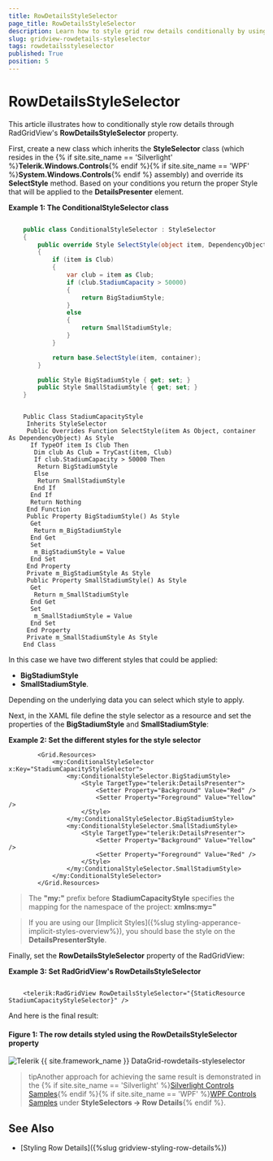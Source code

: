 ```yaml
---
title: RowDetailsStyleSelector
page_title: RowDetailsStyleSelector
description: Learn how to style grid row details conditionally by using the RowDetailsStyleSelector property of RadGridView - Telerik's {{ site.framework_name }} DataGrid.
slug: gridview-rowdetails-styleselector
tags: rowdetailsstyleselector
published: True
position: 5
---
```


# RowDetailsStyleSelector

This article illustrates how to conditionally style row details through RadGridView's **RowDetailsStyleSelector** property.

First, create a new class which inherits the __StyleSelector__ class (which resides in the 
 {% if site.site_name == 'Silverlight' %}__Telerik.Windows.Controls__{% endif %}{% if site.site_name == 'WPF' %}__System.Windows.Controls__{% endif %} assembly) and override its __SelectStyle__ method. Based on your conditions you return the proper Style that will be applied to the **DetailsPresenter** element.

__Example 1: The ConditionalStyleSelector class__

```C#

    public class ConditionalStyleSelector : StyleSelector
    {
        public override Style SelectStyle(object item, DependencyObject container)
        {
            if (item is Club)
            {
                var club = item as Club;
                if (club.StadiumCapacity > 50000)
                {
                    return BigStadiumStyle;
                }
                else
                {
                    return SmallStadiumStyle;
                }
            }

            return base.SelectStyle(item, container);
        }

        public Style BigStadiumStyle { get; set; }
        public Style SmallStadiumStyle { get; set; }
    }
```
```VB.NET

	Public Class StadiumCapacityStyle
	 Inherits StyleSelector
	 Public Overrides Function SelectStyle(item As Object, container As DependencyObject) As Style
	  If TypeOf item Is Club Then
	   Dim club As Club = TryCast(item, Club)
	   If club.StadiumCapacity > 50000 Then
	    Return BigStadiumStyle
	   Else
	    Return SmallStadiumStyle
	   End If
	  End If
	  Return Nothing
	 End Function
	 Public Property BigStadiumStyle() As Style
	  Get
	   Return m_BigStadiumStyle
	  End Get
	  Set
	   m_BigStadiumStyle = Value
	  End Set
	 End Property
	 Private m_BigStadiumStyle As Style
	 Public Property SmallStadiumStyle() As Style
	  Get
	   Return m_SmallStadiumStyle
	  End Get
	  Set
	   m_SmallStadiumStyle = Value
	  End Set
	 End Property
	 Private m_SmallStadiumStyle As Style
	End Class
```

In this case we have two different styles that could be applied:

* __BigStadiumStyle__
* __SmallStadiumStyle__. 

Depending on the underlying data you can select which style to apply.

Next, in the XAML file define the style selector as a resource and set the properties of the __BigStadiumStyle__ and __SmallStadiumStyle__:

__Example 2: Set the different styles for the style selector__

```XAML
		<Grid.Resources>
            <my:ConditionalStyleSelector x:Key="StadiumCapacityStyleSelector">
                <my:ConditionalStyleSelector.BigStadiumStyle>
                    <Style TargetType="telerik:DetailsPresenter">
                        <Setter Property="Background" Value="Red" />
                        <Setter Property="Foreground" Value="Yellow" />
                    </Style>
                </my:ConditionalStyleSelector.BigStadiumStyle>
                <my:ConditionalStyleSelector.SmallStadiumStyle>
                    <Style TargetType="telerik:DetailsPresenter">
                        <Setter Property="Background" Value="Yellow" />
                        <Setter Property="Foreground" Value="Red" />
                    </Style>
                </my:ConditionalStyleSelector.SmallStadiumStyle>
            </my:ConditionalStyleSelector>
		</Grid.Resources>
```

>The __"my:"__ prefix before __StadiumCapacityStyle__ specifies the mapping for the namespace of the project: __xmlns:my="__

>If you are using our [Implicit Styles]({%slug styling-apperance-implicit-styles-overview%}), you should base the style on the **DetailsPresenterStyle**.

Finally, set the __RowDetailsStyleSelector__ property of the RadGridView:

__Example 3: Set RadGridView's RowDetailsStyleSelector__

```XAML

	<telerik:RadGridView RowDetailsStyleSelector="{StaticResource StadiumCapacityStyleSelector}" />
```

And here is the final result:

#### __Figure 1: The row details styled using the RowDetailsStyleSelector property__

![Telerik {{ site.framework_name }} DataGrid-rowdetails-styleselector](images/gridview-rowdetails-styleselector.png)
		 
>tipAnother approach for achieving the same result is demonstrated in the {% if site.site_name == 'Silverlight' %}[Silverlight Controls Samples](https://demos.telerik.com/silverlight/#GridView/Selectors/StyleSelectors/RowDetailsStyleSelector){% endif %}{% if site.site_name == 'WPF' %}[WPF Controls Samples](https://demos.telerik.com/wpf/) under **StyleSelectors -> Row Details**{% endif %}.

## See Also

 * [Styling Row Details]({%slug gridview-styling-row-details%})
